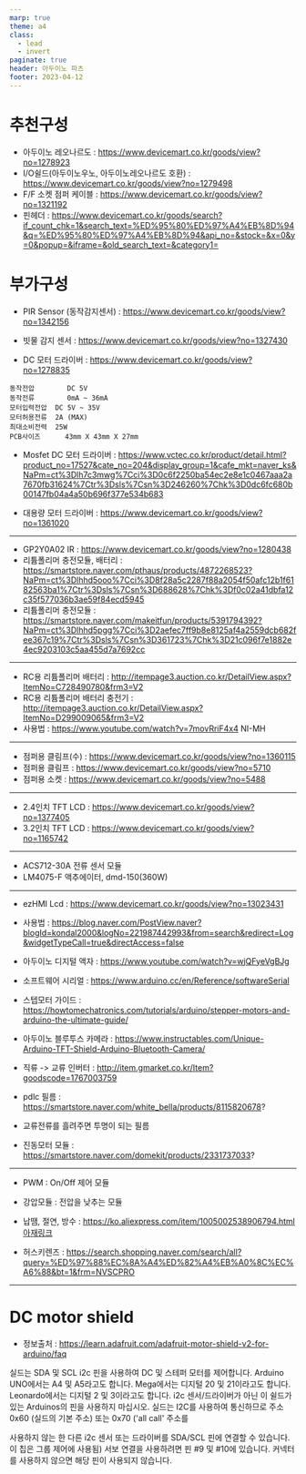 ```yaml
---
marp: true
theme: a4
class:
  - lead
  - invert
paginate: true
header: 아두이노 파츠
footer: 2023-04-12
---
```


# 추천구성

* 아두이노 레오나르도 : https://www.devicemart.co.kr/goods/view?no=1278923
* I/O쉴드(아두이노우노, 아두이노레오나르도 호환) : https://www.devicemart.co.kr/goods/view?no=1279498
* F/F 소켓 점퍼 케이블 : https://www.devicemart.co.kr/goods/view?no=1321192
* 핀헤더 : https://www.devicemart.co.kr/goods/search?if_count_chk=1&search_text=%ED%95%80%ED%97%A4%EB%8D%94&q=%ED%95%80%ED%97%A4%EB%8D%94&api_no=&stock=&x=0&y=0&popup=&iframe=&old_search_text=&category1=

# 부가구성

* PIR Sensor (동작감지센서) : https://www.devicemart.co.kr/goods/view?no=1342156
* 빗물 감지 센서 : https://www.devicemart.co.kr/goods/view?no=1327430﻿

* DC 모터 드라이버 : https://www.devicemart.co.kr/goods/view?no=1278835
```
동작전압        DC 5V
동작전류        0mA ~ 36mA
모터입력전압  DC 5V ~ 35V
모터허용전류  2A (MAX)
최대소비전력  25W
PCB사이즈      43mm X 43mm X 27mm
```
* Mosfet DC 모터 드라이버 : https://www.vctec.co.kr/product/detail.html?product_no=17527&cate_no=204&display_group=1&cafe_mkt=naver_ks&NaPm=ct%3Dlh7c3mwg%7Cci%3D0c6f2250ba54ec2e8e1c0467aaa2a7670fb31624%7Ctr%3Dsls%7Csn%3D246260%7Chk%3D0dc6fc680b00147fb04a4a50b696f377e534b683

* 대용량 모터 드라이버 : https://www.devicemart.co.kr/goods/view?no=1361020
---

* GP2Y0A02 IR : https://www.devicemart.co.kr/goods/view?no=1280438
* 리튬폴리머 충전모듈, 배터리 : https://smartstore.naver.com/pthaus/products/4872268523?NaPm=ct%3Dlhhd5ooo%7Cci%3D8f28a5c2287f88a2054f50afc12b1f6182563ba1%7Ctr%3Dsls%7Csn%3D688628%7Chk%3Df0c02a41dbfa12c35f577036b3ae59f84ecd5945
* 리튬폴리머 충전모듈 : https://smartstore.naver.com/makeitfun/products/5391794392?NaPm=ct%3Dlhhd5pgg%7Cci%3D2aefec7ff9b8e8125af4a2559dcb682fee367c19%7Ctr%3Dsls%7Csn%3D361723%7Chk%3D21c096f7e1882e4ec9203103c5aa455d7a7692cc

---

* RC용 리튬폴리머 배터리 : http://itempage3.auction.co.kr/DetailView.aspx?ItemNo=C728490780&frm3=V2
* RC용 리튬폴리머 배터리 충전기 : http://itempage3.auction.co.kr/DetailView.aspx?ItemNo=D299009065&frm3=V2
* 사용법 : https://www.youtube.com/watch?v=7movRriF4x4
NI-MH

---

* 점퍼용 클림프(수) : https://www.devicemart.co.kr/goods/view?no=1360115
* 점퍼용 클림프 : https://www.devicemart.co.kr/goods/view?no=5710
* 점퍼용 소켓 : https://www.devicemart.co.kr/goods/view?no=5488


---

* 2.4인치 TFT LCD : https://www.devicemart.co.kr/goods/view?no=1377405
* 3.2인치 TFT LCD : https://www.devicemart.co.kr/goods/view?no=1165742

---

* ACS712-30A 전류 센서 모듈
* LM4075-F 액추에이터, dmd-150(360W)

---

* ezHMI Lcd : https://www.devicemart.co.kr/goods/view?no=13023431
* 사용법 : https://blog.naver.com/PostView.naver?blogId=kondal2000&logNo=221987442993&from=search&redirect=Log&widgetTypeCall=true&directAccess=false

* 아두이노 디지털 액자 : https://www.youtube.com/watch?v=wjQFyeVgBJg

* 소프트웨어 시리얼 : https://www.arduino.cc/en/Reference/softwareSerial

* 스텝모터 가이드 : https://howtomechatronics.com/tutorials/arduino/stepper-motors-and-arduino-the-ultimate-guide/

* 아두이노 블루투스 카메라 : https://www.instructables.com/Unique-Arduino-TFT-Shield-Arduino-Bluetooth-Camera/

* 직류 -> 교류 인버터 : http://item.gmarket.co.kr/Item?goodscode=1767003759

* pdlc 필름 : https://smartstore.naver.com/white_bella/products/8115820678?
* 교류전류를 흘려주면 투명이 되는 필름

* 진동모터 모듈 : https://smartstore.naver.com/domekit/products/2331737033?

---

* PWM : On/Off 제어 모듈
* 강압모듈 : 전압을 낮추는 모듈

* 납땜, 절연, 방수 : https://ko.aliexpress.com/item/1005002538906794.html
[아재링크](https://ko.aliexpress.com/item/1005002538906794.html?spm=a2g0o.productlist.main.21.444c245bQa0vRW&algo_pvid=eb529c63-f2be-4dfc-8a23-d105716bddd3&algo_exp_id=eb529c63-f2be-4dfc-8a23-d105716bddd3-10&pdp_npi=3%40dis%21USD%219.79%216.85%21%21%21%21%21%402102169316813150802411402d0750%2112000021939370474%21sea%21KR%214463635912&curPageLogUid=baqIlZ2tLxAf&aff_fcid=f3cadee5d9224fbf9720bbd3726e2e3f-1681741280847-07809-_DDqE3Lx&tt=CPS_NORMAL&aff_fsk=_DDqE3Lx&aff_platform=portals-tool&sk=_DDqE3Lx&aff_trace_key=f3cadee5d9224fbf9720bbd3726e2e3f-1681741280847-07809-_DDqE3Lx&terminal_id=2fb4dead8eb04428953672d3dcb8dd7b&afSmartRedirect=y)

* 허스키렌즈 : https://search.shopping.naver.com/search/all?query=%ED%97%88%EC%8A%A4%ED%82%A4%EB%A0%8C%EC%A6%88&bt=1&frm=NVSCPRO

---

# DC motor shield
* 정보출처 : https://learn.adafruit.com/adafruit-motor-shield-v2-for-arduino/faq

실드는 SDA 및 SCL i2c 핀을 사용하여 DC 및 스테퍼 모터를 제어합니다. Arduino UNO에서는 A4 및 A5라고도 합니다. Mega에서는 디지털 20 및 21이라고도 합니다. Leonardo에서는 디지털 2 및 3이라고도 합니다. i2c 센서/드라이버가 아닌 이 쉴드가 있는 Arduinos의 핀을 사용하지 마십시오. 실드는 I2C를 사용하여 통신하므로 주소 0x60 (실드의 기본 주소) 또는 0x70 ('all call' 주소를

사용하지 않는 한 다른 i2c 센서 또는 드라이버를 SDA/SCL 핀에 연결할 수 있습니다. 이 칩은 그룹 제어에 사용됨) 서보 연결을 사용하려면 핀 #9 및 #10에 있습니다. 커넥터를 사용하지 않으면 해당 핀이 사용되지 않습니다.
